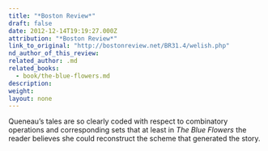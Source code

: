 ```yaml
---
title: "*Boston Review*"
draft: false
date: 2012-12-14T19:19:27.000Z
attribution: "*Boston Review*"
link_to_original: "http://bostonreview.net/BR31.4/welish.php"
nd_author_of_this_review:
related_author: .md
related_books:
  - book/the-blue-flowers.md
description:
weight:
layout: none
---
```

Queneau’s tales are so clearly coded with respect to combinatory operations and corresponding sets that at least in *The Blue Flowers* the reader believes she could reconstruct the scheme that generated the story.

